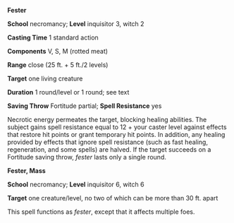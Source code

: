  **Fester**

**School** necromancy; **Level** inquisitor 3, witch 2

**Casting Time** 1 standard action

**Components** V, S, M (rotted meat)

**Range** close (25 ft. + 5 ft./2 levels)

**Target** one living creature

**Duration** 1 round/level or 1 round; see text

**Saving Throw** Fortitude partial; **Spell Resistance** yes

Necrotic energy permeates the target, blocking healing abilities. The subject gains spell resistance equal to 12 + your caster level against effects that restore hit points or grant temporary hit points. In addition, any healing provided by effects that ignore spell resistance (such as fast healing, regeneration, and some spells) are halved. If the target succeeds on a Fortitude saving throw, _fester_ lasts only a single round.

**Fester, Mass**

**School** necromancy; **Level** inquisitor 6, witch 6

**Target** one creature/level, no two of which can be more than 30 ft. apart

This spell functions as _fester_, except that it affects multiple foes.


